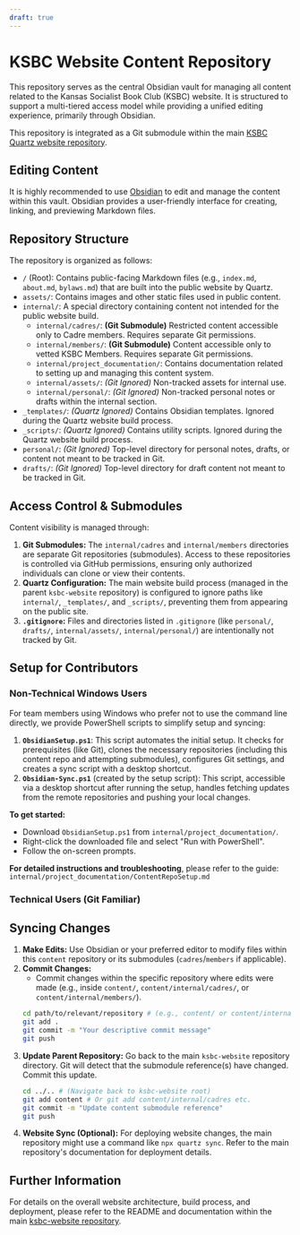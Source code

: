 ```yaml
---
draft: true
---
```

# KSBC Website Content Repository

This repository serves as the central Obsidian vault for managing all content related to the Kansas Socialist Book Club (KSBC) website. It is structured to support a multi-tiered access model while providing a unified editing experience, primarily through Obsidian.

This repository is integrated as a Git submodule within the main [KSBC Quartz website repository](https://github.com/ks-sbc/ksbc-website.git).

## Editing Content

It is highly recommended to use [Obsidian](https://obsidian.md/) to edit and manage the content within this vault. Obsidian provides a user-friendly interface for creating, linking, and previewing Markdown files.

## Repository Structure

The repository is organized as follows:

*   `/` (Root): Contains public-facing Markdown files (e.g., `index.md`, `about.md`, `bylaws.md`) that are built into the public website by Quartz.
*   `assets/`: Contains images and other static files used in public content.
*   `internal/`: A special directory containing content not intended for the public website build.
    *   `internal/cadres/`: **(Git Submodule)** Restricted content accessible only to Cadre members. Requires separate Git permissions.
    *   `internal/members/`: **(Git Submodule)** Content accessible only to vetted KSBC Members. Requires separate Git permissions.
    *   `internal/project_documentation/`: Contains documentation related to setting up and managing this content system.
    *   `internal/assets/`: *(Git Ignored)* Non-tracked assets for internal use.
    *   `internal/personal/`: *(Git Ignored)* Non-tracked personal notes or drafts within the internal section.
*   `_templates/`: *(Quartz Ignored)* Contains Obsidian templates. Ignored during the Quartz website build process.
*   `_scripts/`: *(Quartz Ignored)* Contains utility scripts. Ignored during the Quartz website build process.
*   `personal/`: *(Git Ignored)* Top-level directory for personal notes, drafts, or content not meant to be tracked in Git.
*   `drafts/`: *(Git Ignored)* Top-level directory for draft content not meant to be tracked in Git.

## Access Control & Submodules

Content visibility is managed through:

1.  **Git Submodules:** The `internal/cadres` and `internal/members` directories are separate Git repositories (submodules). Access to these repositories is controlled via GitHub permissions, ensuring only authorized individuals can clone or view their contents.
2.  **Quartz Configuration:** The main website build process (managed in the parent `ksbc-website` repository) is configured to ignore paths like `internal/`, `_templates/`, and `_scripts/`, preventing them from appearing on the public site.
3.  **`.gitignore`:** Files and directories listed in `.gitignore` (like `personal/`, `drafts/`, `internal/assets/`, `internal/personal/`) are intentionally not tracked by Git.

## Setup for Contributors

### Non-Technical Windows Users

For team members using Windows who prefer not to use the command line directly, we provide PowerShell scripts to simplify setup and syncing:

1.  **`ObsidianSetup.ps1`**: This script automates the initial setup. It checks for prerequisites (like Git), clones the necessary repositories (including this content repo and attempting submodules), configures Git settings, and creates a sync script with a desktop shortcut.
2.  **`Obsidian-Sync.ps1`** (created by the setup script): This script, accessible via a desktop shortcut after running the setup, handles fetching updates from the remote repositories and pushing your local changes.

**To get started:**
*   Download `ObsidianSetup.ps1` from `internal/project_documentation/`.
*   Right-click the downloaded file and select "Run with PowerShell".
*   Follow the on-screen prompts.

**For detailed instructions and troubleshooting**, please refer to the guide:
`internal/project_documentation/ContentRepoSetup.md`

### Technical Users (Git Familiar)

## Syncing Changes

1.  **Make Edits:** Use Obsidian or your preferred editor to modify files within this `content` repository or its submodules (`cadres`/`members` if applicable).
2.  **Commit Changes:**
    *   Commit changes within the specific repository where edits were made (e.g., inside `content/`, `content/internal/cadres/`, or `content/internal/members/`).
    ```bash
    cd path/to/relevant/repository # (e.g., content/ or content/internal/cadres/)
    git add .
    git commit -m "Your descriptive commit message"
    git push
    ```
3.  **Update Parent Repository:** Go back to the main `ksbc-website` repository directory. Git will detect that the submodule reference(s) have changed. Commit this update.
    ```bash
    cd ../.. # (Navigate back to ksbc-website root)
    git add content # Or git add content/internal/cadres etc.
    git commit -m "Update content submodule reference"
    git push
    ```
4.  **Website Sync (Optional):** For deploying website changes, the main repository might use a command like `npx quartz sync`. Refer to the main repository's documentation for deployment details.

## Further Information

For details on the overall website architecture, build process, and deployment, please refer to the README and documentation within the main [ksbc-website repository](https://github.com/ks-sbc/ksbc-website.git).
